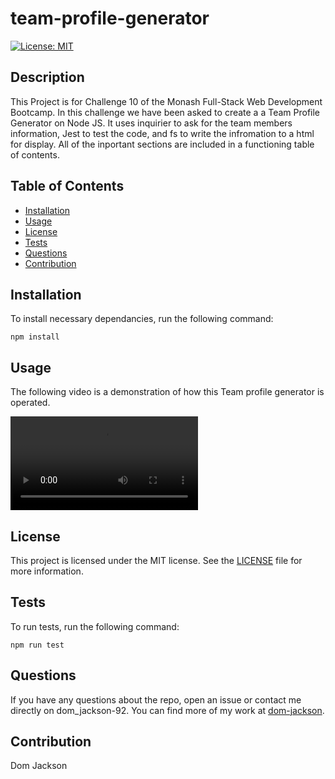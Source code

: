 # team-profile-generator
  [![License: MIT](https://img.shields.io/badge/License-MIT-yellow.svg)](https://opensource.org/licenses/MIT)

  ## Description
  
  This Project is for Challenge 10 of the Monash Full-Stack Web Development Bootcamp. In this challenge we have been asked to create a a Team Profile Generator on Node JS. It uses inquirier to ask for the team members information, Jest to test the code, and fs to write the infromation to a html for display. All of the inportant sections are included in a functioning table of contents.
  
  ## Table of Contents
  
  * [Installation](#installation)
  * [Usage](#usage)
  * [License](#license)
  * [Tests](#tests)
  * [Questions](#questions)
  * [Contribution](#contribution)
  
  ## Installation
  
  To install necessary dependancies, run the following command:
  
  ```
  npm install
  ```
  
  ## Usage
  The following video is a demonstration of how this Team profile generator is operated.
  
  <video controls>
  <source src=".\src\team-profile-generator-video.webm" type="video/webm">
</video>
  
  ## License
This project is licensed under the MIT license.
See the [LICENSE](https://opensource.org/licenses/MIT) file for more information.
  
  ## Tests
  
  To run tests, run the following command:
  
  ```
  npm run test
  ```
  
  ## Questions
  
  If you have any questions about the repo, open an issue or contact me directly on dom_jackson-92. You can find more of my work at [dom-jackson](https://github.com/dom-jackson/).
  
  ## Contribution
  
  Dom Jackson